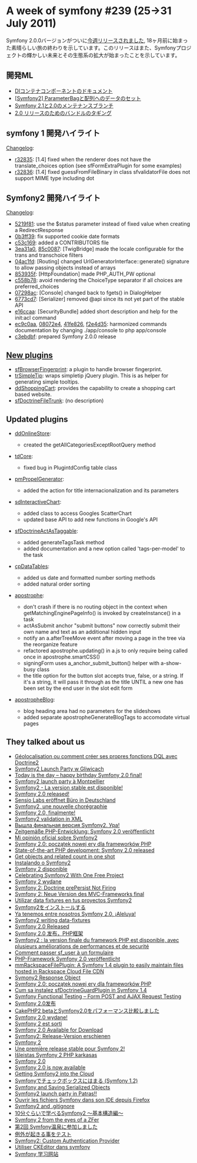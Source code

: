A week of symfony #239 (25->31 July 2011)
=========================================

Symfony 2.0.0バージョンがついに[今週リリースされました](http://symfony.com/blog/symfony-2-0), 18ヶ月前に始まった素晴らしい旅の終わりを示しています。このリリースはまた、Symfonyプロジェクトの輝かしい未来とその生態系の拡大が始まったことを示しています。 
 
開発ML
------------------------

  * [DIコンテナコンポーネントのドキュメント](https://groups.google.com/forum/#!topic/symfony-devs/I5g7lijdkWM)
  * [\[Symfony2\] ParameterBagと配列へのデータのセット](https://groups.google.com/forum/#!topic/symfony-devs/2-SWFtFKwxQ)
  * [Symfony 2.1と2.0のメンテナンスブランチ](https://groups.google.com/forum/#!topic/symfony-devs/JGYWiiUEJqw)
  * [2.0 リリースのためのバンドルのタギング](https://groups.google.com/forum/#!topic/symfony-devs/XxUz1yITBVM)

symfony 1 開発ハイライト 
--------------------------------

[Changelog](http://trac.symfony-project.com/trac/timeline?from=31%2F07%2F2011&daysback=6&milestone=on&ticket=on&changeset=on&update=Update):

  * [r32835](http://trac.symfony-project.org/changeset/32835 "32835 revision on trac"): \[1.4\] fixed when the renderer does not have the translate_choices option (see sfFormExtraPlugin for some examples)
  * [r32836](http://trac.symfony-project.org/changeset/32836 "32836 revision on trac"): \[1.4\] fixed guessFromFileBinary in class sfvalidatorFile does not support MIME type including dot

Symfony2 開発ハイライト
-------------------------------

[Changelog](http://github.com/symfony/symfony/commits/master):

  * [5219f81](http://github.com/symfony/symfony/commit/5219f81f3575277aab9263c3a64113ee632c8fb2 "5219f81f3575277aab9263c3a64113ee632c8fb2 commit on github"): use the $status parameter instead of fixed value when creating a RedirectResponse
  * [0b3ff39](http://github.com/symfony/symfony/commit/0b3ff39704a6978b6183a24081ce2eb2854eb8bd "0b3ff39704a6978b6183a24081ce2eb2854eb8bd commit on github"): fix supported cookie date formats
  * [c53c169](http://github.com/symfony/symfony/commit/c53c1692c29007fd6df23b9cb08560daac475642 "c53c1692c29007fd6df23b9cb08560daac475642 commit on github"): added a CONTRIBUTORS file
  * [3ea31a0](http://github.com/symfony/symfony/commit/3ea31a02630412b1c732ee1647a0724378f67665 "3ea31a02630412b1c732ee1647a0724378f67665 commit on github"), [85c0087](http://github.com/symfony/symfony/commit/85c0087825ccd9b8f4f25ab3120aca2820f5daa1 "85c0087825ccd9b8f4f25ab3120aca2820f5daa1 commit on github"): \[TwigBridge\] made the locale configurable for the trans and transchoice filters
  * [04ac1fd](http://github.com/symfony/symfony/commit/04ac1fdba2498d19977f8967d50b976898edeafe "04ac1fdba2498d19977f8967d50b976898edeafe commit on github"): \[Routing\] changed UrlGeneratorInterface::generate() signature to allow passing objects instead of arrays
  * [853935f](http://github.com/symfony/symfony/commit/853935fbabce601f38a477161fafcd535e1fe23d "853935fbabce601f38a477161fafcd535e1fe23d commit on github"): \[HttpFoundation\] made PHP_AUTH_PW optional
  * [c558b78](http://github.com/symfony/symfony/commit/c558b78bc61211977b31e5d26d5a150f6999547c "c558b78bc61211977b31e5d26d5a150f6999547c commit on github"): avoid rendering the ChoiceType separator if all choices are preferred_choices
  * [07298ac](http://github.com/symfony/symfony/commit/07298ac699a648e67095575f5fa2004359dbf7a9 "07298ac699a648e67095575f5fa2004359dbf7a9 commit on github"): \[Console\] changed back to fgets() in DialogHelper
  * [6773cd7](http://github.com/symfony/symfony/commit/6773cd7e05d3b19eb258c889ff0dcd030e6174ef "6773cd7e05d3b19eb258c889ff0dcd030e6174ef commit on github"): \[Serializer\] removed @api since its not yet part of the stable API
  * [e16ccaa](http://github.com/symfony/symfony/commit/e16ccaac711f5a98c6914203e6a197e1301217f0 "e16ccaac711f5a98c6914203e6a197e1301217f0 commit on github"): \[SecurityBundle\] added short description and help for the init:acl command
  * [ec9c0aa](http://github.com/symfony/symfony/commit/ec9c0aab64d7d7c5a70ac807bff774df1fac31dc "ec9c0aab64d7d7c5a70ac807bff774df1fac31dc commit on github"), [08072e4](http://github.com/symfony/symfony/commit/08072e4595cce1627daeb03cc3f8a5a873e8e2e2 "08072e4595cce1627daeb03cc3f8a5a873e8e2e2 commit on github"), [41fe826](http://github.com/symfony/symfony/commit/41fe82656b5648e195656e3d69ea5981ea12ae53 "41fe82656b5648e195656e3d69ea5981ea12ae53 commit on github"), [f2e4d35](http://github.com/symfony/symfony/commit/f2e4d359318d8d08072b310cb793dd2606dec593 "f2e4d359318d8d08072b310cb793dd2606dec593 commit on github"): harmonized commands documentation by changing ./app/console to php app/console
  * [c3ebdbf](http://github.com/symfony/symfony/commit/c3ebdbf9cceddb82cd2089aaef8c7b992e536363 "c3ebdbf9cceddb82cd2089aaef8c7b992e536363 commit on github"): prepared Symfony 2.0.0 release


[New plugins](http://www.symfony-project.org/plugins/newest/)
-----------

  * [sfBrowserFingerprint](http://www.symfony-project.org/plugins/sfBrowserFingerprintPlugin): a plugin to handle browser fingerprint.
  * [trSimpleTip](http://www.symfony-project.org/plugins/trSimpleTipPlugin): wraps simpletip jQuery plugin. This is as helper for generating simple tooltips.
  * [ddShoppingCart](http://www.symfony-project.org/plugins/ddShoppingCartPlugin): provides the capability to create a shopping cart based website.
  * [sfDoctrineFileTrunk](http://www.symfony-project.org/plugins/sfDoctrineFileTrunkPlugin): (no description)

Updated plugins
---------------

  * [ddOnlineStore](http://www.symfony-project.org/plugins/ddOnlineStorePlugin):
    * created the getAllCategoriesExceptRootQuery method

  * [tdCore](http://www.symfony-project.org/plugins/tdCorePlugin):
    * fixed bug in PlugintdConfig table class

  * [pmPropelGenerator](http://www.symfony-project.org/plugins/pmPropelGeneratorPlugin):
    * added the action for title internacionalization and its parameters

  * [sdInteractiveChart](http://www.symfony-project.org/plugins/sdInteractiveChartPlugin):
    * added class to access Googles ScatterChart
    * updated base API to add new functions in Google's API

  * [sfDoctrineActAsTaggable](http://www.symfony-project.org/plugins/sfDoctrineActAsTaggablePlugin):
    * added generateTagsTask method
    * added documentation and a new option called 'tags-per-model' to the task

  * [cpDataTables](http://www.symfony-project.org/plugins/cpDataTablesPlugin):
    * added us date and formatted number sorting methods
    * added natural order sorting

  * [apostrophe](http://www.symfony-project.org/plugins/apostrophePlugin):
    * don't crash if there is no routing object in the context when getMatchingEnginePageInfo() is invoked by createInstance() in a task
    * actAsSubmit anchor "submit buttons" now correctly submit their own name and text as an additional hidden input
    * notify an a.afterTreeMove event after moving a page in the tree via the reorganize feature
    * refactored apostrophe.updating() in a.js to only require being called once in apostrophe.smartCSS()
    * signingForm uses a_anchor_submit_button() helper with a-show-busy class
    * the title option for the button slot accepts true, false, or a string. If it's a string, it will pass it through as the title UNTIL a new one has been set by the end user in the slot edit form

  * [apostropheBlog](http://www.symfony-project.org/plugins/apostropheBlogPlugin):
    * blog heading area had no parameters for the slideshows
    * added separate apostropheGenerateBlogTags to accomodate virtual pages


They talked about us
--------------------

  * [Géolocalisation ou comment créer ses propres fonctions DQL avec Doctrine2](http://www.lexik.fr/blog/symfony/doctrine2/geolocalisation-ou-comment-creer-ses-propres-fonctions-dql-avec-doctrine2-1624)
  * [Symfony2 Launch Party w Gliwicach](http://blog.sznapka.pl/symfony2-launch-party-w-gliwicach/)
  * [Today is the day – happy birthday Symfony 2.0 final!](http://test.ical.ly/2011/07/28/today-is-the-day-symfony-2-0-is-being-released/)
  * [Symfony2 launch party à Montpellier](http://www.lexik.fr/blog/symfony/lexik-life/symfony2-launch-party-a-montpellier-1655)
  * [Symfony2 - La version stable est disponible!](http://www.lafermeduweb.net/billet/symfony2-la-version-stable-est-disponible-1162.html)
  * [Symfony 2.0 released!](http://www.zalas.eu/symfony-2-0-released)
  * [Sensio Labs eröffnet Büro in Deutschland](http://www.presseschleuder.com/2011/07/sensio-labs-eroffnet-buro-in-deutschland/)
  * [Symfony2, une nouvelle chorégraphie](http://www.siteduzero.com/news-62-39979-p1-symfony2-une-nouvelle-choregraphie.html)
  * [Symfony 2.0, finalmente!](http://www.symfony.it/articoli/507/symfony-2-0-finalmente/)
  * [Symfony2 validation in XML](http://vvv.tobiassjosten.net/symfony/symfony2-validation-in-xml)
  * [Вышла финальная версия Symfony2. Ура!](http://habrahabr.ru/blogs/symfony/125129/)
  * [Zeitgemäße PHP-Entwicklung: Symfony 2.0 veröffentlicht](http://www.heise.de/newsticker/meldung/Zeitgemaesse-PHP-Entwicklung-Symfony-2-0-veroeffentlicht-1287604.html)
  * [Mi opinión oficial sobre Symfony2](http://blog.micayael.com/2011/07/28/mi-opinion-oficial-sobre-symfony2-framework/)
  * [Symfony 2.0: początek nowej ery dla frameworków PHP](http://webhosting.pl/Symfony.2.0.poczatek.nowej.ery.dla.frameworkow.PHP)
  * [State-of-the-art PHP development: Symfony 2.0 released](http://www.h-online.com/open/news/item/State-of-the-art-PHP-development-Symfony-2-0-released-1287936.html)
  * [Get objects and related count in one shot](http://www.theodo.fr/blog/2011/07/get-objects-and-related-count-in-one-shot/)
  * [Instalando o Symfony2](http://www.symfonybr.com/2011/07/29/instalando-o-symfony2/)
  * [Symfony 2 disponible](http://www.nexen.net/actualites/php/20304-symfony_2_disponible.php)
  * [Celebrating Symfony2 With One Free Project](http://shout.setfive.com/2011/07/30/celebrating-symfony2-with-one-free-project/)
  * [Symfony 2 wydane](http://www.tarnaski.eu/blog/symfony-2-wydane/)
  * [Symfony 2: Doctrine prePersist Not Firing](http://flipforum.org/symfony-2-doctrine-prepersist-not-firing/)
  * [Symfony 2: Neue Version des MVC-Frameworks final](http://matthiasschuetz.com/symfony-2-neue-version-des-mvc-frameworks-final)
  * [Utilizar data fixtures en tus proyectos Symfony2](http://facultia.com/blog/2011/07/30/utilizar-data-fixtures-en-tus-proyectos-symfony2/)
  * [Symfony2をインストールする](http://192.jp/2011/07/30/install-symfony2/)
  * [Ya tenemos entre nosotros Symfony 2.0, ¡Aleluya!](http://www.genbetadev.com/frameworks/ya-tenemos-entre-nosotros-symfony-20-aleluya)
  * [Symfony2 writing data-fixtures](http://inchoo.net/tools-frameworks/symfony2-data-fixtures-part2/)
  * [Symfony 2.0 Released](http://turbolinux.org/2011/07/symfony-2-0-released/)
  * [Symfony 2.0 发布，PHP框架](http://1.tenking.sinaapp.com/?p=166)
  * [Symfony2 : la version finale du framework PHP est disponible, avec plusieurs améliorations de performances et de securité](http://www.developpez.com/actu/35551/Symfony2-la-version-finale-du-framework-PHP-est-disponible-avec-plusieurs-ameliorations-de-performances-et-de-securite/)
  * [Comment passer sf_user à un formulaire](http://www.blog.manit4c.com/2011/07/29/comment-passer-sf_user-a-un-formulaire/)
  * [PHP-Framework Symfony 2.0 veröffentlicht](http://t3n.de/news/symfony-20-veroffentlicht-323784/)
  * [mmRackspaceFilePlugin: A Symfony 1.4 plugin to easily maintain files hosted in Rackspace Cloud File CDN](http://blog.melimato.com/mmrackspacefileplugin-a-symfony-1-4-plugin-to-easily-maintain-files-hosted-in-rackspace-cloud-file-cdn/)
  * [Symony2 Response Object](http://www.lickmychip.com/2011/07/29/symony2-response-object/)
  * [Symfony 2.0: początek nowej ery dla frameworków PHP](http://pomoc-webmastera.com.pl/07/29/symfony-2-0-poczatek-nowej-ery-dla-frameworkow-php/)
  * [Cum sa instalez sfDoctrineGuardPlugin in Symfony 1.4](http://sandorkovacs84.wordpress.com/2011/07/29/cum-sa-instalez-sfdoctrineguardplugin-in-symfony-1-4/)
  * [Symfony Functional Testing – Form POST and AJAX Request Testing](http://xebee.xebia.in/2011/07/29/symfony-functional-testing-form-post-and-ajax-request-testing/)
  * [Symfony 2.0发布](http://www.maxmars.net/blog/2011/07/symfony-2-0%E5%8F%91%E5%B8%83/)
  * [CakePHP2 betaとSymfony2.0をパフォーマンス比較しました](http://d.hatena.ne.jp/cakephper/20110729/1311903026)
  * [Symfony 2.0 wydane!](http://www.zalas.pl/symfony-2-0-wydane)
  * [Symfony 2 est sorti](http://www.memorandom.fr/php/symfony-2-est-sorti/)
  * [Symfony 2.0 Available for Download](http://techsmashed.com/symfony-2-0-available-for-download/)
  * [Symfony2: Release-Version erschienen](http://blog.explicatis.com/2011/07/symfony2-release-version-erschienen/)
  * [Symfony 2](http://rukei.ru/symfony-2/)
  * [Une première release stable pour Symfony 2!](http://leblogduweb.fr/2011/07/28/une-premiere-release-stable-pour-symfony-2/)
  * [Išleistas Symfony 2 PHP karkasas](http://www.fwd.lt/2011/naujienos/isleistas-symfony-2-php-karkasas/)
  * [Symfony 2.0](http://codethulhu.pl/symfony-2-0/)
  * [Symfony 2.0 is now available](http://blog.squantin.fr/symfony-2-0-is-now-available-4365)
  * [Getting Symfony2 into the Cloud](http://www.collocationservers.com/getting-symfony-2-into-the-cloud_4561)
  * [Symfonyでチェックボックスにはまる (Symfony 1.2)](http://www.flatz.jp/archives/2560)
  * [Symfony and Saving Serialized Objects](http://www.ozonesolutions.com/programming/2011/07/symfony-and-saving-serialized-objects/)
  * [Symfony2 launch party in Patras!!](http://blog.tetra-bytes.gr/2011/07/symfony2-launch-party-in-patras/)
  * [Ouvrir les fichiers Symfony dans son IDE depuis Firefox](http://www.erreur500.com/2011/07/26/symfony/ouvrir-les-fichiers-symfony-dans-son-ide-depuis-firefox/)
  * [Symfony2 and .gitignore](http://0hlsson.se/2011/07/26/symfony2-and-gitignore/)
  * [10分ぐらいで学べるSymfony2 ～基本構造編～](http://d.hatena.ne.jp/taka512/20110726/1311689255)
  * [Symfony 2 from the eyes of a ZFer](http://css.dzone.com/articles/symfony-2-eyes-zfer)
  * [第2回 Symfony温泉に参加しました](http://shishithefool.blogspot.com/2011/07/2-symfony.html)
  * [例外が起きる事をテスト](http://d.hatena.ne.jp/moroto1122/20110726/1311675743)
  * [Symfony2: Custom Authentication Provider](http://tracehello.wordpress.com/2011/07/25/symfony2-custom-authentication-provider/)
  * [Utiliser CKEditor dans symfony](http://www.blog.manit4c.com/2011/07/25/utiliser-ckeditor-dans-symfony/)
  * [Symfony 学习网站](http://www.sunhaibing.com/?p=1045)
